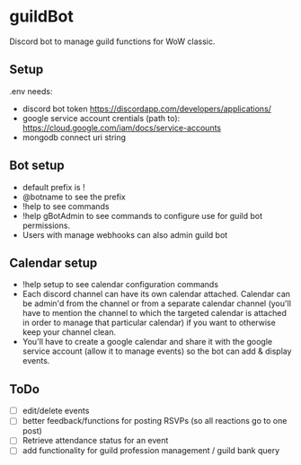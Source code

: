 # guildBot
Discord bot to manage guild functions for WoW classic.

## Setup
.env needs:
* discord bot token https://discordapp.com/developers/applications/
* google service account crentials (path to): https://cloud.google.com/iam/docs/service-accounts
* mongodb connect uri string

## Bot setup
* default prefix is !
* @botname to see the prefix
* !help to see commands
* !help gBotAdmin to see commands to configure use for guild bot permissions.
* Users with manage webhooks can also admin guild bot

## Calendar setup 
* !help setup to see calendar configuration commands
* Each discord channel can have its own calendar attached. Calendar can be admin'd from the channel or from a separate calendar channel (you'll have to mention the channel to which the targeted calendar is attached in order to manage that particular calendar) if you want to otherwise keep your channel clean. 
* You'll have to create a google calendar and share it with the google service account (allow it to manage events) so the bot can add & display events.

## ToDo
- [ ] edit/delete events
- [ ] better feedback/functions for posting RSVPs (so all reactions go to one post)
- [ ] Retrieve attendance status for an event
- [ ] add functionality for guild profession management / guild bank query